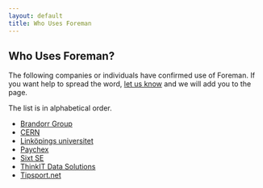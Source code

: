 ```yaml
---
layout: default
title: Who Uses Foreman
---
```

## Who Uses Foreman?

The following companies or individuals have confirmed use of Foreman. If you 
want help to spread the word, [let us
know](https://docs.google.com/a/zapletalovi.com/forms/d/1Ybz-Wz-odbGJM6Kw1pZuIOsZZ_vxXbH1I8B-iKFfuPs)
and we will add you to the page.

The list is in alphabetical order.

* [Brandorr Group](https://www.brandorr.com)
* [CERN](https://home.cern)
* [Linköpings universitet](https://liu.se)
* [Paychex](https://www.paychex.com)
* [Sixt SE](https://www.sixt.com)
* [ThinkIT Data Solutions](http://thinkitdata.com/)
* [Tipsport.net](https://www.tipsport.cz)
